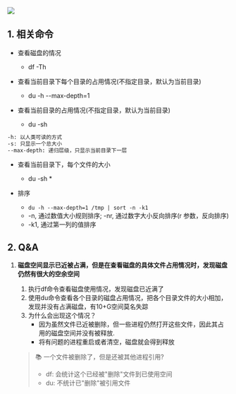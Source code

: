 ![](http://placekitten.com/1200/300)

## 1. 相关命令

* 查看磁盘的情况

    * df -Th

* 查看当前目录下每个目录的占用情况(不指定目录，默认为当前目录)

    * du -h --max-depth=1

* 查看当前目录的占用情况(不指定目录，默认为当前目录)

    * du -sh

```bash
-h: 以人类可读的方式
-s: 只显示一个总大小
--max-depth: 递归层级，只显示当前目录下一层
```

* 查看当前目录下，每个文件的大小

    * du -sh *

* 排序

    * `du -h --max-depth=1 /tmp | sort -n -k1`
    * -n, 通过数值大小规则排序; -nr, 通过数字大小反向排序(r 参数，反向排序)
    * -k1, 通过第一列的值排序


## 2. Q&A

1. **磁盘空间显示已近被占满，但是在查看磁盘的具体文件占用情况时，发现磁盘仍然有很大的空余空间**

    1. 执行df命令查看磁盘使用情况，发现磁盘已近满了
    2. 使用du命令查看各个目录的磁盘占用情况，把各个目录文件的大小相加，发现并没有占满磁盘，有10+G空间莫名失踪
    3. 为什么会出现这个情况？
        - 因为虽然文件已近被删除，但一些进程仍然打开这些文件，因此其占用的磁盘空间并没有被释放.
        - 将有问题的进程重启或者清空，磁盘就会得到释放


    > :books: 一个文件被删除了，但是还被其他进程引用? 
    > * df: 会统计这个已经被"删除"文件到已使用空间
    > * du: 不统计已"删除"被引用文件










